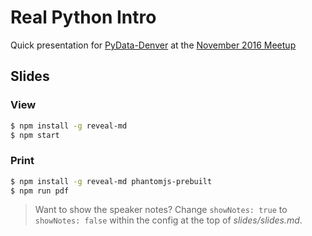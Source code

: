 # Real Python Intro

Quick presentation for [PyData-Denver](https://www.meetup.com/PyData-Denver/) at the [November 2016 Meetup](https://www.meetup.com/PyData-Denver/events/234360357/)

## Slides

### View

```sh
$ npm install -g reveal-md
$ npm start
```

### Print

```sh
$ npm install -g reveal-md phantomjs-prebuilt
$ npm run pdf
```

> Want to show the speaker notes? Change `showNotes: true` to `showNotes: false` within the config at the top of *slides/slides.md*.

